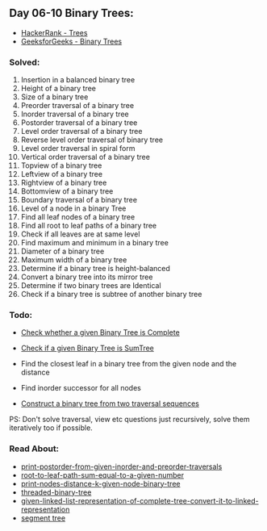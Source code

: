 ## Day 06-10 Binary Trees: 
* [HackerRank - Trees](https://www.hackerrank.com/domains/data-structures/trees)
* [GeeksforGeeks - Binary Trees](http://www.geeksforgeeks.org/data-structures/#BinaryTree)

### Solved:
1. Insertion in a balanced binary tree
2. Height of a binary tree
3. Size of a binary tree
4. Preorder traversal of a binary tree
5. Inorder traversal of a binary tree
6. Postorder traversal of a binary tree
7. Level order traversal of a binary tree
8. Reverse level order traversal of binary tree
9. Level order traversal in spiral form
10. Vertical order traversal of a binary tree
11. Topview of a binary tree
12. Leftview of a binary tree
13. Rightview of a binary tree
14. Bottomview of a binary tree
15. Boundary traversal of a binary tree
16. Level of a node in a binary Tree
17. Find all leaf nodes of a binary tree
18. Find all root to leaf paths of a binary tree
19. Check if all leaves are at same level
20. Find maximum and minimum in a binary tree
21. Diameter of a binary tree
22. Maximum width of a binary tree
23. Determine if a binary tree is height-balanced
24. Convert a binary tree into its mirror tree
25. Determine if two binary trees are Identical
26. Check if a binary tree is subtree of another binary tree


### Todo:

* [Check whether a given Binary Tree is Complete](http://www.geeksforgeeks.org/check-if-a-given-binary-tree-is-complete-tree-or-not/)
* [Check if a given Binary Tree is SumTree](http://www.geeksforgeeks.org/check-if-a-given-binary-tree-is-sumtree/)

* Find the closest leaf in a binary tree from the given node and the distance
* Find inorder successor for all nodes
* [Construct a binary tree from two traversal sequences](http://www.geeksforgeeks.org/if-you-are-given-two-traversal-sequences-can-you-construct-the-binary-tree/)

PS: Don't solve traversal, view etc questions just recursively, solve them iteratively too if possible.


### Read About:
* [print-postorder-from-given-inorder-and-preorder-traversals](http://www.geeksforgeeks.org/print-postorder-from-given-inorder-and-preorder-traversals/)
* [root-to-leaf-path-sum-equal-to-a-given-number](http://www.geeksforgeeks.org/root-to-leaf-path-sum-equal-to-a-given-number/)
* [print-nodes-distance-k-given-node-binary-tree](http://www.geeksforgeeks.org/print-nodes-distance-k-given-node-binary-tree/)
* [threaded-binary-tree](http://geeksquiz.com/threaded-binary-tree/)
* [given-linked-list-representation-of-complete-tree-convert-it-to-linked-representation](http://www.geeksforgeeks.org/given-linked-list-representation-of-complete-tree-convert-it-to-linked-representation/)
* [segment tree](http://www.geeksforgeeks.org/segment-tree-set-1-sum-of-given-range/)


